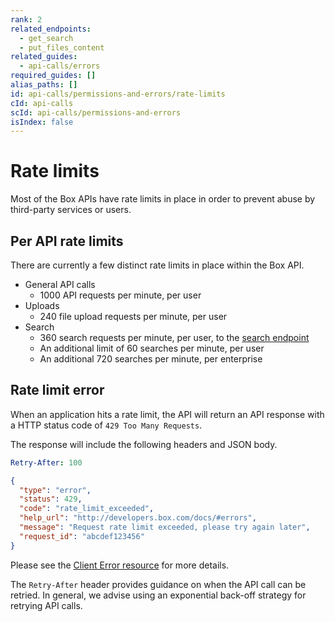 ```yaml
---
rank: 2
related_endpoints:
  - get_search
  - put_files_content
related_guides:
  - api-calls/errors
required_guides: []
alias_paths: []
id: api-calls/permissions-and-errors/rate-limits
cId: api-calls
scId: api-calls/permissions-and-errors
isIndex: false
---
```


# Rate limits

Most of the Box APIs have rate limits in place in order to prevent abuse by
third-party services or users.

## Per API rate limits

There are currently a few distinct rate limits in place within the Box API.

* General API calls
  * 1000 API requests per minute, per user
* Uploads
  * 240 file upload requests per minute, per user
* Search
  * 360 search requests per minute, per user, to the
    [search endpoint](endpoint://get_search)
  * An additional limit of 60 searches per minute, per user
  * An additional 720 searches per minute, per enterprise

## Rate limit error

When an application hits a rate limit, the API will return an API response with
a HTTP status code of `429 Too Many Requests`.

The response will include the following headers and JSON body.

```yaml
Retry-After: 100
```

```json
{
  "type": "error",
  "status": 429,
  "code": "rate_limit_exceeded",
  "help_url": "http://developers.box.com/docs/#errors",
  "message": "Request rate limit exceeded, please try again later",
  "request_id": "abcdef123456"
}
```

Please see the [Client Error resource](resource://client_error) for more details.

<Message>

The `Retry-After` header provides guidance on when the API call can be
retried. In general, we advise using an exponential back-off strategy for
retrying API calls.

</Message>
